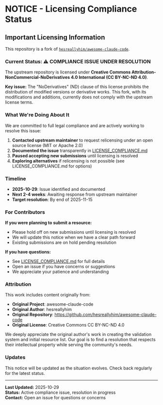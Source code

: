 # NOTICE - Licensing Compliance Status

## Important Licensing Information

This repository is a fork of [`hesreallyhim/awesome-claude-code`](https://github.com/hesreallyhim/awesome-claude-code).

### Current Status: ⚠️ COMPLIANCE ISSUE UNDER RESOLUTION

The upstream repository is licensed under **Creative Commons Attribution-NonCommercial-NoDerivatives 4.0 International (CC BY-NC-ND 4.0)**.

**Key issue:** The "NoDerivatives" (ND) clause of this license prohibits the distribution of modified versions or derivative works. This fork, with its modifications and additions, currently does not comply with the upstream license terms.

### What We're Doing About It

We are committed to full legal compliance and are actively working to resolve this issue:

1. **Contacted upstream maintainer** to request relicensing under an open source license (MIT or Apache 2.0)
2. **Documented the issue** transparently in [LICENSE_COMPLIANCE.md](./LICENSE_COMPLIANCE.md)
3. **Paused accepting new submissions** until licensing is resolved
4. **Exploring alternatives** if relicensing is not possible (see LICENSE_COMPLIANCE.md for options)

### Timeline

- **2025-10-29**: Issue identified and documented
- **Next 2-4 weeks**: Awaiting response from upstream maintainer
- **Target resolution**: By end of 2025-11-15

### For Contributors

**If you were planning to submit a resource:**
- Please hold off on new submissions until licensing is resolved
- We will update this notice when we have a clear path forward
- Existing submissions are on hold pending resolution

**If you have questions:**
- See [LICENSE_COMPLIANCE.md](./LICENSE_COMPLIANCE.md) for full details
- Open an issue if you have concerns or suggestions
- We appreciate your patience and understanding

### Attribution

This work includes content originally from:
- **Original Project**: awesome-claude-code
- **Original Author**: hesreallyhim
- **Original Repository**: https://github.com/hesreallyhim/awesome-claude-code
- **Original License**: Creative Commons CC BY-NC-ND 4.0

We deeply appreciate the original author's work in creating the validation system and initial resource list. Our goal is to find a resolution that respects their intellectual property while serving the community's needs.

### Updates

This notice will be updated as the situation evolves. Check back regularly for the latest status.

---

**Last Updated:** 2025-10-29  
**Status:** Active compliance issue, resolution in progress  
**Contact:** Open an issue for questions or concerns
